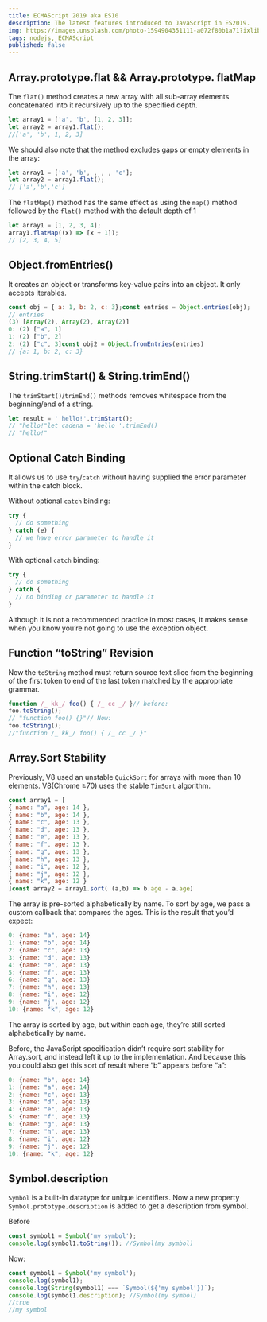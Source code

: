 ```yaml
---
title: ECMAScript 2019 aka ES10
description: The latest features introduced to JavaScript in ES2019.
img: https://images.unsplash.com/photo-1594904351111-a072f80b1a71?ixlib=rb-1.2.1&ixid=MnwxMjA3fDB8MHxwaG90by1wYWdlfHx8fGVufDB8fHx8&auto=format&fit=crop&w=1335&q=80
tags: nodejs, ECMAScript
published: false
---
```


## Array.prototype.flat && Array.prototype. flatMap

The `flat()` method creates a new array with all sub-array elements concatenated into it recursively up to the specified depth.

```javascript
let array1 = ['a', 'b', [1, 2, 3]];
let array2 = array1.flat();
//['a', 'b', 1, 2, 3]
```

We should also note that the method excludes gaps or empty elements in the array:

```javascript
let array1 = ['a', 'b', , , , 'c'];
let array2 = array1.flat();
// ['a','b','c']
```

The `flatMap()` method has the same effect as using the `map()` method followed by the `flat()` method with the default depth of 1

```javascript
let array1 = [1, 2, 3, 4];
array1.flatMap((x) => [x + 1]);
// [2, 3, 4, 5]
```

## Object.fromEntries()

It creates an object or transforms key-value pairs into an object. It only accepts iterables.

```javascript
const obj = { a: 1, b: 2, c: 3};const entries = Object.entries(obj);
// entries
(3) [Array(2), Array(2), Array(2)]
0: (2) ["a", 1]
1: (2) ["b", 2]
2: (2) ["c", 3]const obj2 = Object.fromEntries(entries)
// {a: 1, b: 2, c: 3}
```

## String.trimStart() & String.trimEnd()

The `trimStart()`/`trimEnd()` methods removes whitespace from the beginning/end of a string.

```javascript
let result = ' hello!'.trimStart();
// "hello!"let cadena = 'hello '.trimEnd()
// "hello!"
```

## Optional Catch Binding

It allows us to use `try`/`catch` without having supplied the error parameter within the catch block.

Without optional `catch` binding:

```javascript
try {
  // do something
} catch (e) {
  // we have error parameter to handle it
}
```

With optional `catch` binding:

```javascript
try {
  // do something
} catch {
  // no binding or parameter to handle it
}
```

Although it is not a recommended practice in most cases, it makes sense when you know you’re not going to use the exception object.

## Function “toString” Revision

Now the `toString` method must return source text slice from the beginning of the first token to end of the last token matched by the appropriate grammar.

```javascript
function /_ kk_/ foo() { /_ cc _/ }// before:
foo.toString();
// "function foo() {}"// Now:
foo.toString();
//"function /_ kk_/ foo() { /_ cc _/ }"
```

## Array.Sort Stability

Previously, V8 used an unstable `QuickSort` for arrays with more than 10 elements. V8(Chrome ≥70) uses the stable `TimSort` algorithm.

```javascript
const array1 = [
{ name: "a", age: 14 },
{ name: "b", age: 14 },
{ name: "c", age: 13 },
{ name: "d", age: 13 },
{ name: "e", age: 13 },
{ name: "f", age: 13 },
{ name: "g", age: 13 },
{ name: "h", age: 13 },
{ name: "i", age: 12 },
{ name: "j", age: 12 },
{ name: "k", age: 12 }
]const array2 = array1.sort( (a,b) => b.age - a.age)
```

The array is pre-sorted alphabetically by name. To sort by age, we pass a custom callback that compares the ages. This is the result that you’d expect:

```javascript
0: {name: "a", age: 14}
1: {name: "b", age: 14}
2: {name: "c", age: 13}
3: {name: "d", age: 13}
4: {name: "e", age: 13}
5: {name: "f", age: 13}
6: {name: "g", age: 13}
7: {name: "h", age: 13}
8: {name: "i", age: 12}
9: {name: "j", age: 12}
10: {name: "k", age: 12}
```

The array is sorted by age, but within each age, they’re still sorted alphabetically by name.

Before, the JavaScript specification didn’t require sort stability for Array.sort, and instead left it up to the implementation. And because this you could also get this sort of result where “b” appears before “a”:

```javascript
0: {name: "b", age: 14}
1: {name: "a", age: 14}
2: {name: "c", age: 13}
3: {name: "d", age: 13}
4: {name: "e", age: 13}
5: {name: "f", age: 13}
6: {name: "g", age: 13}
7: {name: "h", age: 13}
8: {name: "i", age: 12}
9: {name: "j", age: 12}
10: {name: "k", age: 12}
```

## Symbol.description

`Symbol` is a built-in datatype for unique identifiers. Now a new property `Symbol.prototype.description` is added to get a description from symbol.

Before

```javascript
const symbol1 = Symbol('my symbol');
console.log(symbol1.toString()); //Symbol(my symbol)
```

Now:

```javascript
const symbol1 = Symbol('my symbol');
console.log(symbol1);
console.log(String(symbol1) === `Symbol(${'my symbol'})`);
console.log(symbol1.description); //Symbol(my symbol)
//true
//my symbol
```
